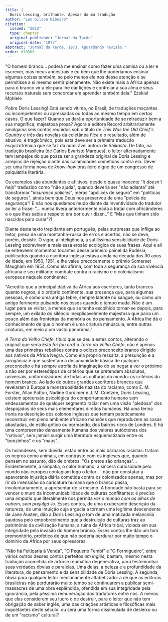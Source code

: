 ```yaml
---
title: |
  Doris Lessing, brilhante. Apesar da má tradução
author: "Leo Gilson Ribeiro"
citation:
  issued: "2022"
  type: chapter
  original-publisher: "Jornal da Tarde"
  original-date: "1973"
abstract: "Jornal da Tarde, 1973. Aguardando revisão."
order: 070300
---
```


"O homem branco... poderá me ensinar como fazer uma camisa ou a ler e escrever, mas meus ancestrais e eu bem que lhe poderíamos ensinar algumas coisas também, se pelo menos ele nos desse atenção e se permitisse a si mesmo sentir plenamente. Não existe mais a África apenas para o branco vir a ele para lhe dar lições e controlar a sua alma e seus recursos naturais sem concordar em aprender também dela." Ezekiel Mphlele

Pobre Doris Lessing! Está sendo vítima, no Brasil, de traduções maçantes ou incompetentes ou apressadas ou todas ao mesmo tempo em certos casos. O que fazer? Quando se dará a oportunidade de se retraduzir bem a sua magnífica, majestosa prosa? Agora a editora Record arbitrariamente amalgama seis contos reunidos sob o título de *This Was the Old Chief's Country* e três das novelas da coletânea *Fice* e o resultado, além de abusivo, é tragicômico, pois esta deve ser a primeira tradução esquizofrênica que se faz da admirável autora de *Shikasta*. De fato, na tradução brasileira (de Carlos Evaristo Marques), o leitor alternadamente tem lampejos do que possa ser a grandeza original de Doris Lessing e arrepios de rejeição diante das calamidades cometidas contra ela. Dever ser uma forma nova de *know-how* brasileiro digno de um congresso de psiquiatria literária.

Os exemplos são abundantes e aflitivos, desde o quase inocente "*it doesn't help*" traduzido como "não ajuda", quando deveria ser "não adianta" até transformar "*insurance policies*", meras "apólices de seguro" em "políticas de seguros", ainda bem que Deus nos preservou de uma "polícia de segurança"! E não nos quedamos mudo diante da inventividade do tradutor ao ler a frase: "... nunca tivera anteriormente nada a tratar com africânderes e o que lhes sabia a respeito era por ouvir dizer..." E "Mas que tinham sido nascidos para curar"?!

Diante deste texto trepidante em português, pelas surpresas que inflige ao leitor, presa de uma montanha-russa de erros e acertos, não se deve, porém, desistir. O vigor, a inteligência, a sutilíssima sensibilidade de Doris Lessing sobrevivem a mais essa erosão ecológica de suas frases. Aqui e ali se entreveem momentos tocantes desse primeiro painel da Rodésia, publicados quando a escritora inglesa estava ainda na década dos 30 anos de idade, em 1950, 1951, e lhe valeu precocemente o prêmio Somerset Maugham em 1954. Como ela afirma, com toda a segurança da sua vivência africana e seu militante combate contra o racismo e o colonialismo europeus naquele continente:

"Acredito que a principal dádiva da África aos escritores, tanto brancos quanto negros, é o próprio continente, sua presença que, para algumas pessoas, é como uma antiga febre, sempre latente no sangue, ou como um antigo ferimento pulsando nos ossos quando o tempo muda. Não é um lugar para se visitar, a menos que se tenha escolhido tornar-se depois, para sempre, um exilado do silêncio inexplicavelmente majestoso que paira um pouco além das fronteiras da memória ou do pensamento. A África lhe dá o conhecimento de que o homem é uma criatura minúscula, entre outras criaturas, em meio a um vasto panorama."

*A Terra do Velho Chefe*, título que se deu a estes contos, alterando o original que seria *Esta foi (ou era) a Terra do Velho Chefe*, não é apenas uma das primeiras rebeliões contra o odioso preconceito branco dirigido aos nativos da África Negra. Como ela próprio ressalta, a presunção e a arrogância é que sustentam a desumanidade básica de qualquer preconceito e há sempre atrofia da imaginação do se negar a ver o próximo a não ser por estereótipos de critérios que se pretendem absolutos, universais, uniformizadores de todas as culturas do mundo: os critérios do homem branco. Ao lado de outros grandes escritores brancos que revelaram à Europa a monstruosidade nazista do racismo, como E. M. Forster, Allan Patton, Nadine Gordimer e J. M. Coetzee, Doris Lessing, existem apreensão psicológica do comportamento humano sem endeusamentos de qualquer segmento racial nem uma visão "piedosa" dos despojados de seus mais elementares direitos humanos. Há uma ferina ironia na descrição dos colonos ingleses que tentam pateticamente reconstruir em pleno ambiente africano mansões que reproduzem as casas abastadas, de estilo gótico ou normando, dos bairros ricos de Londres. E há uma compreensão densamente humana dos valores autóctones dos "nativos", sem jamais surgir uma literatura esquematizada entre os "bonzinhos" e os "maus".

Os holandeses, sem dúvida, estão entre os mais bárbaros racistas: tratam os negros como animais, em contraste com os ingleses que, quando pensam no assunto, dão de ombros: "Os pretos são crianças"... Evidentemente, a simpatia, o calor humano, a sincera curiosidade pelo mundo não-europeu contagiam logo o leitor -- não por constatar a apavorante injustiça diária cometida contra os colonizados apenas, mas por rir da imensidão da caricatura humana que o branco passa, involuntariamente, a apresentar de si mesmo. A bondade não basta para se vencer o muro da incomunicabilidade de culturas conflitantes: é preciso uma *empatia* que literalmente nos permita *ver o mundo com os olhos de outrem, sem prejulgá-lo*. Esses contos, de uma exuberante descrição da natureza, de uma intuição cuja argúcia a tornam uma legítima descendente de Jane Austen, dão a Doris Lessing o tom de uma matizada melancolia saudosa pelo empobrecimento que a destruição de culturas traz ao patrimônio da civilização humana, a ruína da África tribal, violada em sua integridade pela invasão do homem branco. Esses contos lhe dão um tom premonitório, profético de que não poderia perdurar por muito tempo o domínio da África por seus opressores.

"Não há Feitiçaria à Venda", "O Pequeno Tembi" e "O Formigueiro", entre vários outros desses contos perfeitos *em inglês*, bastam, mesmo nesta tradução acometida de artrose reumática degenerativa, para testemunhar suas verdades óbvias e paralelas. Uma delas, a beleza e a profundidade da literatura, do pensamento e da sensibilidade de Doris Lessing. A segunda, óbvia para qualquer leitor medianamente alfabetizado: a de que as editoras brasileiras não perdurarão muito tempo se continuarem a publicar semi-massacres de uma obra esplêndida, ofendida em sua integridade pela ignorância, pela péssima remuneração dos tradutores entre nós. A menos que elas considerem seu lucro o de destruir, para o leitor que não tem obrigação de saber inglês, uma das criações artísticas e filosóficas mais inquietantes deste século: ou será uma forma dissimulada de desleixo ou de um "racismo" cultural?


